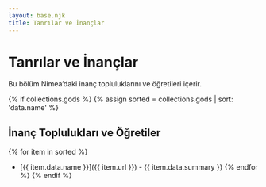 ```yaml
---
layout: base.njk
title: Tanrılar ve İnançlar
---
```


# Tanrılar ve İnançlar

Bu bölüm Nimea’daki inanç topluluklarını ve öğretileri içerir.

{% if collections.gods %}
{% assign sorted = collections.gods | sort: 'data.name' %}
## İnanç Toplulukları ve Öğretiler

{% for item in sorted %}
- [{{ item.data.name }}]({{ item.url }}) - {{ item.data.summary }}
{% endfor %}
{% endif %}
